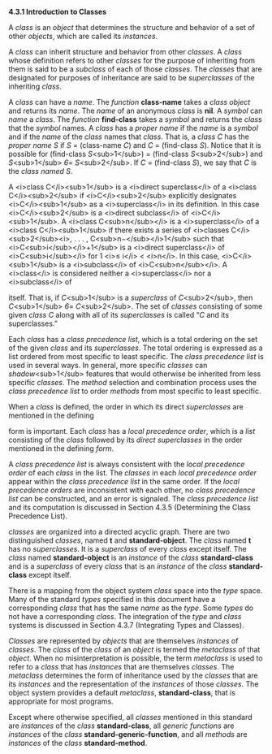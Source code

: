 **4.3.1 Introduction to Classes** 

A *class* is an *object* that determines the structure and behavior of a set of other *objects*, which are called its *instances*. 

A *class* can inherit structure and behavior from other *classes*. A *class* whose definition refers to other *classes* for the purpose of inheriting from them is said to be a *subclass* of each of those *classes*. The *classes* that are designated for purposes of inheritance are said to be *superclasses* of the inheriting *class*. 

A *class* can have a *name*. The *function* **class-name** takes a *class object* and returns its *name*. The *name* of an anonymous *class* is **nil**. A *symbol* can *name* a *class*. The *function* **find-class** takes a *symbol* and returns the *class* that the *symbol* names. A *class* has a *proper name* if the *name* is a *symbol* and if the *name* of the *class* names that *class*. That is, a *class C* has the *proper name S* if *S* = (class-name *C*) and *C* = (find-class *S*). Notice that it is possible for (find-class *S*\<sub\>1\</sub\>) = (find-class *S*\<sub\>2\</sub\>) and *S*\<sub\>1\</sub\> *6*= *S*\<sub\>2\</sub\>. If *C* = (find-class *S*), we say that *C* is the *class named S*. 

A \<i\>class C\</i\>\<sub\>1\</sub\> is a \<i\>direct superclass\</i\> of a \<i\>class C\</i\>\<sub\>2\</sub\> if \<i\>C\</i\>\<sub\>2\</sub\> explicitly designates \<i\>C\</i\>\<sub\>1\</sub\> as a \<i\>superclass\</i\> in its definition. In this case \<i\>C\</i\>\<sub\>2\</sub\> is a \<i\>direct subclass\</i\> of \<i\>C\</i\>\<sub\>1\</sub\>. A \<i\>class C\<sub\>n\</sub\>\</i\> is a \<i\>superclass\</i\> of a \<i\>class C\</i\>\<sub\>1\</sub\> if there exists a series of \<i\>classes C\</i\>\<sub\>2\</sub\>\<i\>, . . . , C\<sub\>n−\</sub\>\</i\>1\</sub\> such that \<i\>C\<sub\>i\</sub\>\</i\>+1\</sub\> is a \<i\>direct superclass\</i\> of \<i\>C\<sub\>i\</sub\>\</i\> for 1 \<i\>≤ i\</i\> \< \<i\>n\</i\>. In this case, \<i\>C\</i\>\<sub\>1\</sub\> is a \<i\>subclass\</i\> of \<i\>C\<sub\>n\</sub\>\</i\>. A \<i\>class\</i\> is considered neither a \<i\>superclass\</i\> nor a \<i\>subclass\</i\> of 

itself. That is, if *C*\<sub\>1\</sub\> is a *superclass* of *C*\<sub\>2\</sub\>, then *C*\<sub\>1\</sub\> *6*= *C*\<sub\>2\</sub\>. The set of *classes* consisting of some given *class C* along with all of its *superclasses* is called “*C* and its superclasses.” 

Each *class* has a *class precedence list*, which is a total ordering on the set of the given *class* and its *superclasses*. The total ordering is expressed as a list ordered from most specific to least specific. The *class precedence list* is used in several ways. In general, more specific *classes* can *shadow*\<sub\>1\</sub\> features that would otherwise be inherited from less specific *classes*. The *method* selection and combination process uses the *class precedence list* to order *methods* from most specific to least specific. 

When a *class* is defined, the order in which its direct *superclasses* are mentioned in the defining 





form is important. Each *class* has a *local precedence order*, which is a *list* consisting of the *class* followed by its *direct superclasses* in the order mentioned in the defining *form*. 

A *class precedence list* is always consistent with the *local precedence order* of each *class* in the list. The *classes* in each *local precedence order* appear within the *class precedence list* in the same order. If the *local precedence orders* are inconsistent with each other, no *class precedence list* can be constructed, and an error is signaled. The *class precedence list* and its computation is discussed in Section 4.3.5 (Determining the Class Precedence List). 

*classes* are organized into a directed acyclic graph. There are two distinguished *classes*, named **t** and **standard-object**. The *class* named **t** has no *superclasses*. It is a *superclass* of every *class* except itself. The *class* named **standard-object** is an *instance* of the *class* **standard-class** and is a *superclass* of every *class* that is an *instance* of the *class* **standard-class** except itself. 

There is a mapping from the object system *class* space into the *type* space. Many of the standard *types* specified in this document have a corresponding *class* that has the same *name* as the *type*. Some *types* do not have a corresponding *class*. The integration of the *type* and *class* systems is discussed in Section 4.3.7 (Integrating Types and Classes). 

*Classes* are represented by *objects* that are themselves *instances* of *classes*. The *class* of the *class* of an *object* is termed the *metaclass* of that *object*. When no misinterpretation is possible, the term *metaclass* is used to refer to a *class* that has *instances* that are themselves *classes*. The *metaclass* determines the form of inheritance used by the *classes* that are its *instances* and the representation of the *instances* of those *classes*. The object system provides a default *metaclass*, **standard-class**, that is appropriate for most programs. 

Except where otherwise specified, all *classes* mentioned in this standard are *instances* of the *class* **standard-class**, all *generic functions* are *instances* of the *class* **standard-generic-function**, and all *methods* are *instances* of the *class* **standard-method**. 


